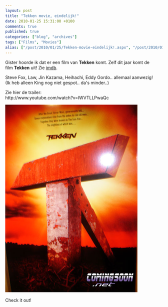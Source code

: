 ```yaml
---
layout: post
title: "Tekken movie, eindelijk!"
date: 2010-01-25 15:31:00 +0100
comments: true
published: true
categories: ["blog", "archives"]
tags: ["Films", "Movies"]
alias: ["/post/2010/01/25/Tekken-movie-eindelijk!.aspx", "/post/2010/01/25/tekken-movie-eindelijk!.aspx"]
---
```

Gister hoorde ik dat er een film van <strong>Tekken</strong> komt.&nbsp;Zelf dit jaar komt de film&nbsp;<strong>Tekken</strong> uit!&nbsp;Zie <a rel="nofollow" href="http://www.imdb.com/title/tt0411951/" target="_blank">imdb</a>. 
<!-- more -->

Steve Fox, Law, Jin Kazama, Heihachi, Eddy Gordo..&nbsp;allemaal aanwezig! (Ik&nbsp;heb alleen King nog niet gespot.. da&#39;s minder..)&nbsp; 

<p>
Zie hier de trailer: <br />
http://www.youtube.com/watch?v=lWVTLLPwaQc 
</p>
<p>
<img src="/assets/2010/1/tekken.jpg" alt="" width="423" height="600" /> 
</p>
<p>
Check it out! 
</p>
